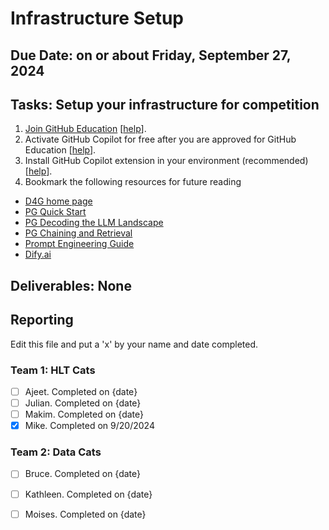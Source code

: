 # Infrastructure Setup

## Due Date: on or about Friday, September 27, 2024

## Tasks: Setup your infrastructure for competition
1. [Join GitHub Education](https://education.github.com/discount_requests/application) [[help](https://docs.github.com/en/education/explore-the-benefits-of-teaching-and-learning-with-github-education/github-education-for-students/apply-to-github-education-as-a-student)].
2. Activate GitHub Copilot for free after you are approved for GitHub Education [[help](https://docs.github.com/en/copilot/managing-copilot/managing-copilot-as-an-individual-subscriber/managing-your-copilot-subscription/getting-free-access-to-copilot-as-a-student-teacher-or-maintainer)].
3. Install GitHub Copilot extension in your environment (recommended) [[help](https://docs.github.com/en/copilot/managing-copilot/configure-personal-settings/installing-the-github-copilot-extension-in-your-environment)].
4. Bookmark the following resources for future reading
  - [D4G home page](https://business.purdue.edu/events/data4good/home.php)
  - [PG Quick Start](https://docs.predictionguard.com/guides-and-concepts/getting-started/quick-start)
  - [PG Decoding the LLM Landscape](https://predictionguard.com/blog/llms)
  - [PG Chaining and Retrieval](https://docs.predictionguard.com/usingllms/augmentation)
  - [Prompt Engineering Guide](https://www.promptingguide.ai/)
  - [Dify.ai](https://cloud.dify.ai/signin)

## Deliverables: None

## Reporting
Edit this file and put a 'x' by your name and date completed.

### Team 1: HLT Cats
- [ ] Ajeet. Completed on {date}
- [ ] Julian. Completed on {date}
- [ ] Makim. Completed on {date}
- [x] Mike. Completed on 9/20/2024

### Team 2:  Data Cats
- [ ] Bruce. Completed on {date}
- [ ] Kathleen. Completed on {date}
- [ ] Moises. Completed on {date}

